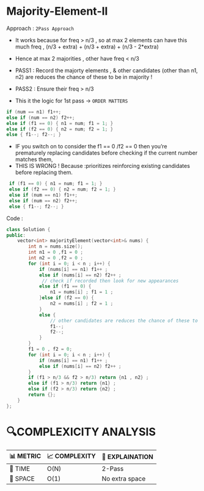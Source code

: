 # Majority-Element-II
Approach : `2Pass Approach` 
- It works because for freq > n/3 , so at max 2 elements can have this much freq , (n/3 + extra) + (n/3 + extra) + (n/3 - 2*extra)
- Hence at max 2 majorities , other have freq < n/3
- PASS1 : Record the majorty elements ,  &  other candidates (other than n1, n2) are reduces the chance of these to be in majority !
- PASS2 : Ensure their freq > n/3

 
- This it the logic for 1st pass -> `ORDER MATTERS`

```cpp
if (num == n1) f1++;
else if (num == n2) f2++;
else if (f1 == 0) { n1 = num; f1 = 1; }
else if (f2 == 0) { n2 = num; f2 = 1; }
else { f1--; f2--; } 

```
- IF you switch on to consider the f1 == 0 /f2 == 0 then you’re prematurely replacing candidates before checking if the current number matches them,
- THIS IS WRONG ! Because :prioritizes reinforcing existing candidates before replacing them.
 ```cpp
  if (f1 == 0) { n1 = num; f1 = 1; }
  else if (f2 == 0) { n2 = num; f2 = 1; }
  else if (num == n1) f1++;
  else if (num == n2) f2++;
  else { f1--; f2--; }

  ```


Code :
```cpp
class Solution {
public:
    vector<int> majorityElement(vector<int>& nums) {
        int n = nums.size();
        int n1 = 0 ,f1 = 0 ;
        int n2 = 0 ,f2 = 0 ;
        for (int i = 0; i < n ; i++) {
            if (nums[i] == n1) f1++ ;
            else if (nums[i] == n2) f2++ ;
             // check if recorded then look for new appearances 
            else if (f1 == 0) {
                n1 = nums[i] ; f1 = 1 ;
            }else if (f2 == 0) {
                n2 = nums[i] ; f2 = 1 ;
            }
            else {
                // other candidates are reduces the chance of these to be in majority !
                f1--;
                f2--;
            }
        }
        f1 = 0 , f2 = 0;
        for (int i = 0; i < n ; i++) {
            if (nums[i] == n1) f1++ ;
            else if (nums[i] == n2) f2++ ;
        }
        if (f1 > n/3 && f2 > n/3) return {n1 , n2} ;
        else if (f1 > n/3) return {n1} ;
        else if (f2 > n/3) return {n2} ;
        return {};
    }
};
```

# 🔍COMPLEXICITY ANALYSIS

| 📊 METRIC  | 📈 COMPLEXITY	  |  🧩 EXPLAINATION |
|-----------|-------------|------------|
| 🧭 TIME  |    O(N)        | 2-Pass           |
| 🧠 SPACE |    O(1)        |       No extra space |
